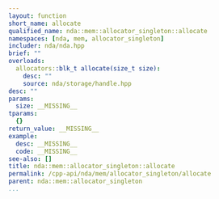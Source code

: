 ```yaml
---
layout: function
short_name: allocate
qualified_name: nda::mem::allocator_singleton::allocate
namespaces: [nda, mem, allocator_singleton]
includer: nda/nda.hpp
brief: ""
overloads:
  allocators::blk_t allocate(size_t size):
    desc: ""
    source: nda/storage/handle.hpp
desc: ""
params:
  size: __MISSING__
tparams:
  {}
return_value: __MISSING__
example:
  desc: __MISSING__
  code: __MISSING__
see-also: []
title: nda::mem::allocator_singleton::allocate
permalink: /cpp-api/nda/mem/allocator_singleton/allocate
parent: nda::mem::allocator_singleton
...
```


